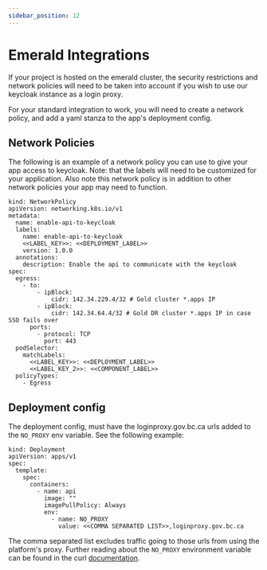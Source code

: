 ```yaml
---
sidebar_position: 12
---
```


# Emerald Integrations

If your project is hosted on the emerald cluster, the security restrictions and network policies will need to be taken into account if you wish to use our keycloak instance as a login proxy.

For your standard integration to work, you will need to create a network policy, and add a yaml stanza to the app's deployment config.

## Network Policies

The following is an example of a network policy you can use to give your app access to keycloak.  Note: that the labels will need to be customized for your application.  Also note this network policy is in addition to other network policies your app may need to function.

```
kind: NetworkPolicy
apiVersion: networking.k8s.io/v1
metadata:
  name: enable-api-to-keycloak
  labels:
    name: enable-api-to-keycloak
    <<LABEL_KEY>>: <<DEPLOYMENT_LABEL>>
    version: 1.0.0
  annotations:
    description: Enable the api to communicate with the keycloak
spec:
  egress:
    - to:
        - ipBlock:
            cidr: 142.34.229.4/32 # Gold cluster *.apps IP
        - ipBlock:
            cidr: 142.34.64.4/32 # Gold DR cluster *.apps IP in case SSO fails over
      ports:
        - protocol: TCP
          port: 443
  podSelector:
    matchLabels:
      <<LABEL_KEY>>: <<DEPLOYMENT_LABEL>>
      <<LABEL_KEY_2>>: <<COMPONENT_LABEL>>
  policyTypes:
    - Egress
```

## Deployment config

The deployment config, must have the loginproxy.gov.bc.ca urls added to the `NO_PROXY` env variable.  See the following example:

```
kind: Deployment
apiVersion: apps/v1
spec:
  template:
    spec:
      containers:
        - name: api
          image: ""
          imagePullPolicy: Always
          env:
            - name: NO_PROXY
              value: <<COMMA SEPARATED LIST>>,loginproxy.gov.bc.ca
```

The comma separated list excludes traffic going to those urls from using the platform's proxy.  Further reading about the `NO_PROXY` environment variable can be found in the curl [documentation](https://curl.se/docs/manpage.html#--noproxy).